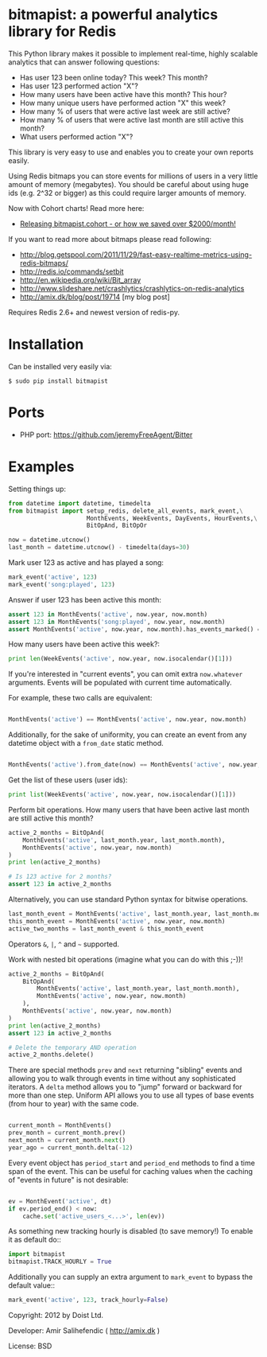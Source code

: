 bitmapist: a powerful analytics library for Redis
=================================================================

This Python library makes it possible to implement real-time, highly scalable analytics that can answer following questions:

* Has user 123 been online today? This week? This month?
* Has user 123 performed action "X"?
* How many users have been active have this month? This hour?
* How many unique users have performed action "X" this week?
* How many % of users that were active last week are still active?
* How many % of users that were active last month are still active this month?
* What users performed action "X"?

This library is very easy to use and enables you to create your own reports easily.

Using Redis bitmaps you can store events for millions of users in a very little amount of memory (megabytes).
You should be careful about using huge ids (e.g. 2^32 or bigger) as this could require larger amounts of memory.

Now with Cohort charts! Read more here:

* [Releasing bitmapist.cohort - or how we saved over $2000/month!](http://amix.dk/blog/post/19718)

If you want to read more about bitmaps please read following:

* http://blog.getspool.com/2011/11/29/fast-easy-realtime-metrics-using-redis-bitmaps/
* http://redis.io/commands/setbit
* http://en.wikipedia.org/wiki/Bit_array
* http://www.slideshare.net/crashlytics/crashlytics-on-redis-analytics
* http://amix.dk/blog/post/19714 [my blog post]

Requires Redis 2.6+ and newest version of redis-py.


Installation
============

Can be installed very easily via:

    $ sudo pip install bitmapist


Ports
=====

* PHP port: https://github.com/jeremyFreeAgent/Bitter


Examples
========

Setting things up:

```python
from datetime import datetime, timedelta
from bitmapist import setup_redis, delete_all_events, mark_event,\
                      MonthEvents, WeekEvents, DayEvents, HourEvents,\
                      BitOpAnd, BitOpOr

now = datetime.utcnow()
last_month = datetime.utcnow() - timedelta(days=30)
```

Mark user 123 as active and has played a song:

```python
mark_event('active', 123)
mark_event('song:played', 123)
```

Answer if user 123 has been active this month:

```python
assert 123 in MonthEvents('active', now.year, now.month)
assert 123 in MonthEvents('song:played', now.year, now.month)
assert MonthEvents('active', now.year, now.month).has_events_marked() == True
```


How many users have been active this week?:

```python
print len(WeekEvents('active', now.year, now.isocalendar()[1]))
```

If you're interested in "current events", you can omit extra `now.whatever`
arguments. Events will be populated with current time automatically.

For example, these two calls are equivalent:

```python

MonthEvents('active') == MonthEvents('active', now.year, now.month)

```

Additionally, for the sake of uniformity, you can create an event from
any datetime object with a `from_date` static method.

```python

MonthEvents('active').from_date(now) == MonthEvents('active', now.year, now.month)

```

Get the list of these users (user ids):

```python
print list(WeekEvents('active', now.year, now.isocalendar()[1]))
```

Perform bit operations. How many users that have been active last month are still active this month?

```python
active_2_months = BitOpAnd(
    MonthEvents('active', last_month.year, last_month.month),
    MonthEvents('active', now.year, now.month)
)
print len(active_2_months)

# Is 123 active for 2 months?
assert 123 in active_2_months
```

Alternatively, you can use standard Python syntax for bitwise operations.


```python
last_month_event = MonthEvents('active', last_month.year, last_month.month)
this_month_event = MonthEvents('active', now.year, now.month)
active_two_months = last_month_event & this_month_event
```
Operators `&`, `|`, `^` and `~` supported.

Work with nested bit operations (imagine what you can do with this ;-))!

```python
active_2_months = BitOpAnd(
    BitOpAnd(
        MonthEvents('active', last_month.year, last_month.month),
        MonthEvents('active', now.year, now.month)
    ),
    MonthEvents('active', now.year, now.month)
)
print len(active_2_months)
assert 123 in active_2_months

# Delete the temporary AND operation
active_2_months.delete()
```

There are special methods `prev` and `next` returning "sibling" events and
allowing you to walk through events in time without any sophisticated
iterators. A `delta` method allows you to "jump" forward or backward for
more than one step. Uniform API allows you to use all types of base events
(from hour to year) with the same code.

```python

current_month = MonthEvents()
prev_month = current_month.prev()
next_month = current_month.next()
year_ago = current_month.delta(-12)

```

Every event object has `period_start` and `period_end` methods to find a
time span of the event. This can be useful for caching values when the caching
of "events in future" is not desirable:

```python

ev = MonthEvent('active', dt)
if ev.period_end() < now:
    cache.set('active_users_<...>', len(ev))

```


As something new tracking hourly is disabled (to save memory!) To enable it as default do::

```python
import bitmapist
bitmapist.TRACK_HOURLY = True
```

Additionally you can supply an extra argument to `mark_event` to bypass the default value::

```python
mark_event('active', 123, track_hourly=False)
```

Copyright: 2012 by Doist Ltd.

Developer: Amir Salihefendic ( http://amix.dk )

License: BSD
